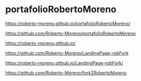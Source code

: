 # portafolioRobertoMoreno
https://roberto-moreno.github.io/portafolioRobertoMoreno/
<!--  -->
https://github.com/Roberto-Moreno/portafolioRobertoMoreno

<!-- en este link se esta creado un nuevo portafolio pero es una maqueta -->
https://roberto-moreno.github.io/

<!-- se reliza fork  -->
https://github.com/Roberto-Moreno/LandingPage-robFork
<!-- se reliza fork  -->
https://roberto-moreno.github.io/LandingPage-robFork/

<!--segundo fork  -->
https://github.com/Roberto-Moreno/fork2RobertoMoreno
